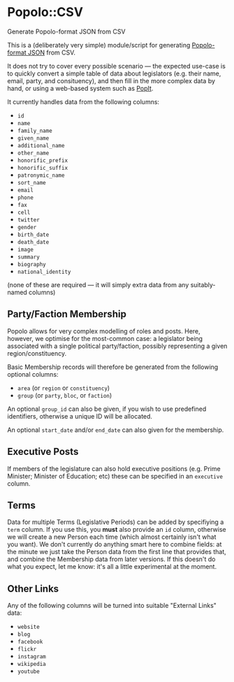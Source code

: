 # Popolo::CSV

Generate Popolo-format JSON from CSV

This is a (deliberately very simple) module/script for generating 
[Popolo-format JSON](http://www.popoloproject.com/) from CSV.

It does not try to cover every possible scenario — the expected use-case
is to quickly convert a simple table of data about legislators (e.g.
their name, email, party, and consituency), and then fill in the more
complex data by hand, or using a web-based system such as
[PopIt](https://popit.mysociety.org/).

It currently handles data from the following columns:
* `id`
* `name`
* `family_name`
* `given_name`
* `additional_name`
* `other_name`
* `honorific_prefix`
* `honorific_suffix`
* `patronymic_name`
* `sort_name`
* `email`
* `phone`
* `fax`
* `cell`
* `twitter`
* `gender`
* `birth_date`
* `death_date`
* `image`
* `summary`
* `biography`
* `national_identity`

(none of these are required — it will simply extra data from any
suitably-named columns)

## Party/Faction Membership

Popolo allows for very complex modelling of roles and posts. Here,
however, we optimise for the most-common case: a legislator being
associated with a single political party/faction, possibly representing
a given region/constituency.

Basic Membership records will therefore be generated from the following
optional columns:

* `area`  (or `region` or `constituency`)
* `group` (or `party`, `bloc`, or `faction`)

An optional `group_id` can also be given, if you wish to use predefined
identifiers, otherwise a unique ID will be allocated.

An optional `start_date` and/or `end_date` can also given for the
membership.

## Executive Posts

If members of the legislature can also hold executive positions (e.g.
Prime Minister; Minister of Education; etc) these can be specified in an
`executive` column. 

## Terms

Data for multiple Terms (Legislative Periods) can be added by
specifiying a `term` column. If you use this, you **must** also provide
an `id` column, otherwise we will create a new Person each time (which
almost certainly isn't what you want). We don't currently do anything
smart here to combine fields: at the minute we just take the Person data
from the first line that provides that, and combine the Membership data
from later versions. If this doesn't do what you expect, let me know:
it's all a little experimental at the moment.

## Other Links

Any of the following columns will be turned into suitable "External
Links" data:

* `website`
* `blog`
* `facebook`
* `flickr`
* `instagram`
* `wikipedia`
* `youtube`

